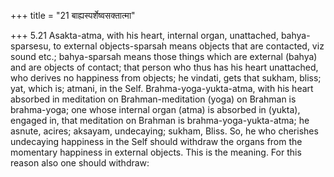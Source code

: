 +++
title = "21 बाह्यस्पर्शेष्वसक्तात्मा"

+++
5.21 Asakta-atma, with his heart, internal organ, unattached,
bahya-sparsesu, to external objects-sparsah means objects that are
contacted, viz sound etc.; bahya-sparsah means those things which are
external (bahya) and are objects of contact; that person who thus has
his heart unattached, who derives no happiness from objects; he vindati,
gets that sukham, bliss; yat, which is; atmani, in the Self.
Brahma-yoga-yukta-atma, with his heart absorbed in meditation on
Brahman-meditation (yoga) on Brahman is brahma-yoga; one whose internal
organ (atma) is absorbed in (yukta), engaged in, that meditation on
Brahman is brahma-yoga-yukta-atma; he asnute, acires; aksayam,
undecaying; sukham, Bliss. So, he who cherishes undecaying happiness in
the Self should withdraw the organs from the momentary happiness in
external objects. This is the meaning. For this reason also one should
withdraw:
